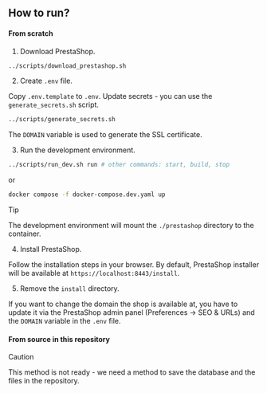 ## How to run?

#### From scratch

1. Download PrestaShop.

```bash
../scripts/download_prestashop.sh
```

2. Create `.env` file.

Copy `.env.template` to `.env`. Update secrets - you can use the `generate_secrets.sh` script.

```bash
../scripts/generate_secrets.sh
```
The `DOMAIN` variable is used to generate the SSL certificate.

3. Run the development environment.

```bash
../scripts/run_dev.sh run # other commands: start, build, stop
```
or 
```bash
docker compose -f docker-compose.dev.yaml up
```

> [!TIP]
> The development environment will mount the `./prestashop` directory to the container.

4. Install PrestaShop.

Follow the installation steps in your browser. By default, PrestaShop installer will be available at `https://localhost:8443/install`. 

5. Remove the `install` directory.

If you want to change the domain the shop is available at, you have to update it via the PrestaShop admin panel (Preferences -> SEO & URLs) and the `DOMAIN` variable in the `.env` file.

#### From source in this repository

> [!CAUTION]
> This method is not ready - we need a method to save the database and the files in the repository.
